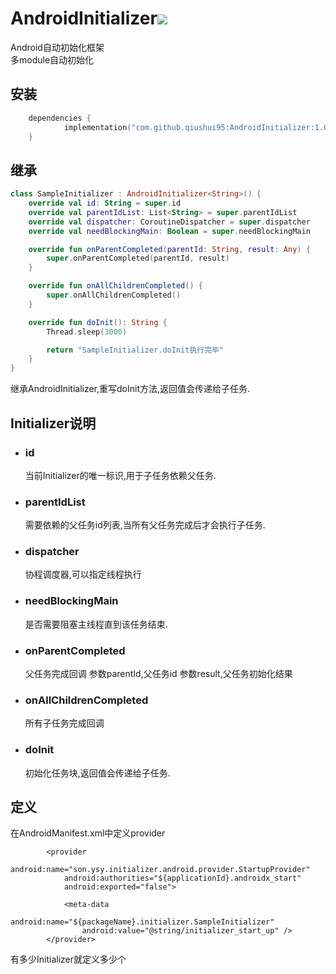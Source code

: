 # AndroidInitializer[![](https://jitpack.io/v/qiushui95/AndroidInitializer.svg)](https://jitpack.io/#qiushui95/AndroidInitializer)
Android自动初始化框架  
多module自动初始化
## 安装
``` kotlin dsl
	dependencies {
	        implementation("com.github.qiushui95:AndroidInitializer:1.0.2")
	}
```
## 继承
``` kotlin
class SampleInitializer : AndroidInitializer<String>() {
    override val id: String = super.id
    override val parentIdList: List<String> = super.parentIdList
    override val dispatcher: CoroutineDispatcher = super.dispatcher
    override val needBlockingMain: Boolean = super.needBlockingMain

    override fun onParentCompleted(parentId: String, result: Any) {
        super.onParentCompleted(parentId, result)
    }

    override fun onAllChildrenCompleted() {
        super.onAllChildrenCompleted()
    }

    override fun doInit(): String {
        Thread.sleep(3000)

        return "SampleInitializer.doInit执行完毕"
    }
}
```
继承AndroidInitializer,重写doInit方法,返回值会传递给子任务.
## Initializer说明
- ### id  
    当前Initializer的唯一标识,用于子任务依赖父任务.
- ### parentIdList  
    需要依赖的父任务id列表,当所有父任务完成后才会执行子任务.
- ### dispatcher
    协程调度器,可以指定线程执行
- ### needBlockingMain
    是否需要阻塞主线程直到该任务结束.
- ### onParentCompleted
    父任务完成回调
    参数parentId,父任务id
    参数result,父任务初始化结果
- ### onAllChildrenCompleted
    所有子任务完成回调
- ### doInit
    初始化任务块,返回值会传递给子任务.
## 定义
在AndroidManifest.xml中定义provider
``` 
        <provider
            android:name="son.ysy.initializer.android.provider.StartupProvider"
            android:authorities="${applicationId}.androidx_start"
            android:exported="false">

            <meta-data
                android:name="${packageName}.initializer.SampleInitializer"
                android:value="@string/initializer_start_up" />
        </provider>          
```
有多少Initializer就定义多少个<meta-data>